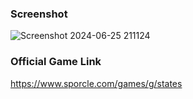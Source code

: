 ### Screenshot
![Screenshot 2024-06-25 211124](https://github.com/jawadkhanpk/U.S-States-Quiz-Game/assets/97012657/ec263bd4-5eb4-417a-a4f9-d60d1df7dcf1)


### Official Game Link

https://www.sporcle.com/games/g/states
